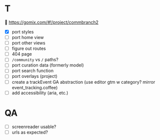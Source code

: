 # T
👀 https://gomix.com/#!/project/commbranch2

- [x] port styles
- [ ] port home view
- [ ] port other views
- [ ] figure out routes
- [ ] 404 page
- [ ] `/community` vs `/` paths?
- [ ] port curation data (formerly model)
- [ ] port search function
- [ ] port overlays (project)
- [ ] create a trackEvent GA abstraction (use editor gtm w category? mirror event_tracking.coffee)
- [ ] add accessibility (aria, etc.)

# QA
- [ ] screenreader usable?
- [ ] urls as expected?
